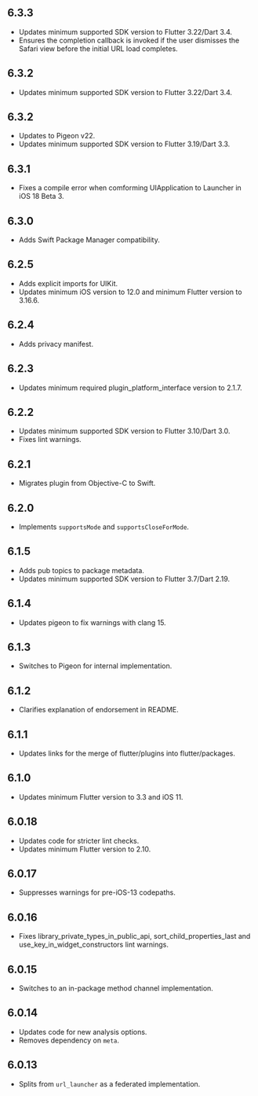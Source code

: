 ## 6.3.3

* Updates minimum supported SDK version to Flutter 3.22/Dart 3.4.
* Ensures the completion callback is invoked if the user dismisses the Safari view before the initial URL load completes.

## 6.3.2

* Updates minimum supported SDK version to Flutter 3.22/Dart 3.4.

## 6.3.2

* Updates to Pigeon v22.
* Updates minimum supported SDK version to Flutter 3.19/Dart 3.3.

## 6.3.1

* Fixes a compile error when comforming UIApplication to Launcher in iOS 18 Beta 3.

## 6.3.0

* Adds Swift Package Manager compatibility.

## 6.2.5

* Adds explicit imports for UIKit.
* Updates minimum iOS version to 12.0 and minimum Flutter version to 3.16.6.

## 6.2.4

* Adds privacy manifest.

## 6.2.3

* Updates minimum required plugin_platform_interface version to 2.1.7.

## 6.2.2

* Updates minimum supported SDK version to Flutter 3.10/Dart 3.0.
* Fixes lint warnings.

## 6.2.1

* Migrates plugin from Objective-C to Swift.

## 6.2.0

* Implements `supportsMode` and `supportsCloseForMode`.

## 6.1.5

* Adds pub topics to package metadata.
* Updates minimum supported SDK version to Flutter 3.7/Dart 2.19.

## 6.1.4

* Updates pigeon to fix warnings with clang 15.

## 6.1.3

* Switches to Pigeon for internal implementation.

## 6.1.2

* Clarifies explanation of endorsement in README.

## 6.1.1

* Updates links for the merge of flutter/plugins into flutter/packages.

## 6.1.0

* Updates minimum Flutter version to 3.3 and iOS 11.

## 6.0.18

* Updates code for stricter lint checks.
* Updates minimum Flutter version to 2.10.

## 6.0.17

* Suppresses warnings for pre-iOS-13 codepaths.

## 6.0.16

* Fixes library_private_types_in_public_api, sort_child_properties_last and use_key_in_widget_constructors
  lint warnings.

## 6.0.15

* Switches to an in-package method channel implementation.

## 6.0.14

* Updates code for new analysis options.
* Removes dependency on `meta`.

## 6.0.13

* Splits from `url_launcher` as a federated implementation.
